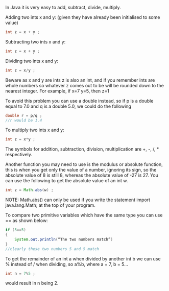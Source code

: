 In Java it is very easy to add, subtract, divide, multiply.

Adding two ints x and y: (given they have already been initialised to some value)

```java
int z = x + y ;
```


Subtracting two ints x and y:

```java
int z = x + y ;
```

Dividing two ints x and y:

```java
int z = x/y ;
```

Beware as x and y are ints z is also an int, and if you remember ints are whole numbers so whatever z comes out to be will be rounded down to the nearest integer.  For example, if x=7 y=5, then z=1

To avoid this problem you can use a double instead, so if p is a double equal to 7.0 and q is a double 5.0, we could do the following

```java
double r = p/q ;
//r would be 1.4
```

To multiply two ints x and y:

```java
int z = x*y ;
```

The symbols for addition, subtraction, division, multiplication are +, -, /, * respectively.

Another function you may need to use is the modulus or absolute function, this is when you get only the value of a number, ignoring its sign, so the absolute value of 8 is still 8, whereas the absolute value of -27 is 27. You can use the following to get the absolute value of an int w.

```java
int z = Math.abs(w) ;
```

NOTE: Math.abs() can only be used if you write the statement import java.lang.Math; at the top of your program.

To compare two primitive variables which have the same type you can use == as shown below:

```java
if (5==5)
{
	System.out.println(“The two numbers match”)
}
//clearly these two numbers 5 and 5 match
```

To get the remainder of an int a when divided by another int b we can use % instead of / when dividing, so a%b, where a = 7, b = 5...

```java
int n = 7%5 ;
```
would result in n being 2.
